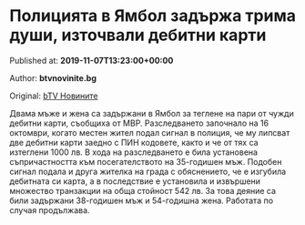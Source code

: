 
# Полицията в Ямбол задържа трима души, източвали дебитни карти

Published at: **2019-11-07T13:23:00+00:00**

Author: **btvnovinite.bg**

Original: [bTV Новините](https://btvnovinite.bg/bulgaria/policijata-v-jambol-zadarzha-trima-dushi-iztochvali-debitni-karti.html)

Двама мъже и жена са задържани в Ямбол за теглене на пари от чужди дебитни карти, съобщиха от МВР.
Разследването започнало на 16 октомври, когато местен жител подал сигнал в полиция, че му липсват две дебитни карти заедно с ПИН кодовете, както и че от тях са изтеглени 1000 лв.
В хода на разследването е била установена съпричастността към посегателството на 35-годишен мъж.
Подобен сигнал подала и друга жителка на града с обяснението, че е изгубила дебитната си карта, а в последствие е установила и извършени множество транзакции на обща стойност 542 лв. За това деяние са били задържани 38-годишен мъж и 54-годишна жена.
Работата по случая продължава.

